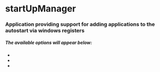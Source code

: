 # startUpManager

### Application providing support for adding applications to the autostart via windows registers
 
##### The available options will appear below:

- 

-

-